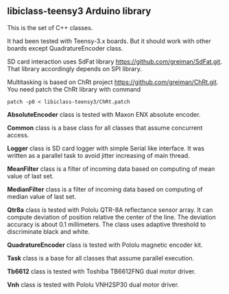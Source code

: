 ## libiclass-teensy3 Arduino library

This is the set of C++ classes.

It had been tested with Teensy-3.x boards. But it should work with other boards
except QuadratureEncoder class.

SD card interaction uses SdFat library https://github.com/greiman/SdFat.git. That
library accordingly depends on SPI library.

Multitasking is based on ChRt project https://github.com/greiman/ChRt.git. You need
patch the ChRt library with command

	patch -p0 < libiclass-teensy3/ChRt.patch

**AbsoluteEncoder** class is tested with Maxon ENX absolute encoder.

**Common** class is a base class for all classes that assume concurrent access.

**Logger** class is SD card logger with simple Serial like interface. It was written
as a parallel task to avoid jitter increasing of main thread.

**MeanFilter** class is a filter of incoming data based on computing of mean value of
last set.

**MedianFilter** class is a filter of incoming data based on computing of median value
of last set.

**Qtr8a** class is tested with Pololu QTR-8A reflectance sensor array. It can compute
deviation of position relative the center of the line. The deviation accuracy is about
0.1 millimeters. The class uses adaptive threshold to discriminate black and white.

**QuadratureEncoder** class is tested with Pololu magnetic encoder kit.

**Task** class is a base for all classes that assume parallel execution.

**Tb6612** class is tested with Toshiba TB6612FNG dual motor driver.

**Vnh** class is tested with Pololu VNH2SP30 dual motor driver.
